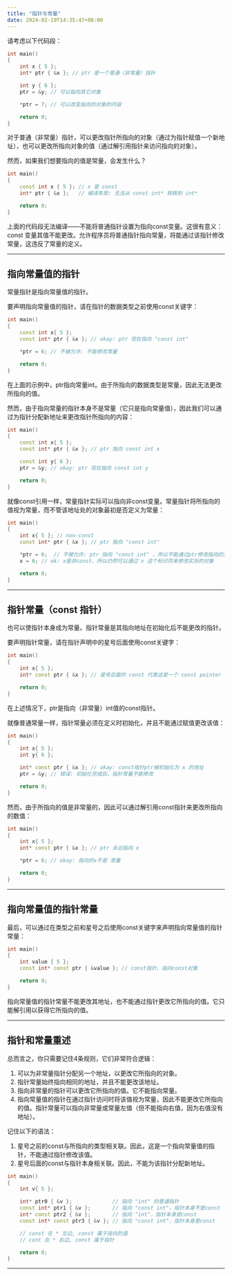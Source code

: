 ```yaml
---
title: "指针与常量"
date: 2024-02-19T14:35:47+08:00
---
```


请考虑以下代码段：

```C++
int main()
{
    int x { 5 };
    int* ptr { &x }; // ptr 是一个普通（非常量）指针

    int y { 6 };
    ptr = &y; // 可以指向其它对象

    *ptr = 7; // 可以改变指向的对象的内容

    return 0;
}
```

对于普通（非常量）指针，可以更改指针所指向的对象（通过为指针赋值一个新地址），也可以更改所指向对象的值（通过解引用指针来访问指向的对象）。

然而，如果我们想要指向的值是常量，会发生什么？

```C++
int main()
{
    const int x { 5 }; // x 是 const
    int* ptr { &x };   // 编译失败: 无法从 const int* 转换到 int*

    return 0;
}
```

上面的代码段无法编译——不能将普通指针设置为指向const变量。这很有意义：const 变量其值不能更改。允许程序员将普通指针指向常量，将能通过该指针修改常量，这违反了常量的定义。

***
## 指向常量值的指针

常量指针是指向常量值的指针。

要声明指向常量值的指针，请在指针的数据类型之前使用const关键字：

```C++
int main()
{
    const int x{ 5 };
    const int* ptr { &x }; // okay: ptr 现在指向 "const int"

    *ptr = 6; // 不被允许: 不能修改常量

    return 0;
}
```

在上面的示例中，ptr指向常量int。由于所指向的数据类型是常量，因此无法更改所指向的值。

然而，由于指向常量的指针本身不是常量（它只是指向常量值），因此我们可以通过为指针分配新地址来更改指针所指向的内容：

```C++
int main()
{
    const int x{ 5 };
    const int* ptr { &x }; // ptr 指向 const int x

    const int y{ 6 };
    ptr = &y; // okay: ptr 现在指向 const int y

    return 0;
}
```

就像const引用一样，常量指针实际可以指向非const变量。常量指针将所指向的值视为常量，而不管该地址处的对象最初是否定义为常量：

```C++
int main()
{
    int x{ 5 }; // non-const
    const int* ptr { &x }; // ptr 指向 "const int"

    *ptr = 6;  // 不被允许: ptr 指向 "const int" ，所以不能通过ptr修改指向的对象
    x = 6; // ok: x是非const，所以仍然可以通过 x 这个标识符来修改实际的对象

    return 0;
}
```

***
## 指针常量（const 指针）

也可以使指针本身成为常量。指针常量是其指向地址在初始化后不能更改的指针。

要声明指针常量，请在指针声明中的星号后面使用const关键字：

```C++
int main()
{
    int x{ 5 };
    int* const ptr { &x }; // 星号后面的 const 代表这是一个 const pointer

    return 0;
}
```

在上述情况下，ptr是指向（非常量）int值的const指针。

就像普通常量一样，指针常量必须在定义时初始化，并且不能通过赋值更改该值：

```C++
int main()
{
    int x{ 5 };
    int y{ 6 };

    int* const ptr { &x }; // okay: const指针ptr被初始化为 x 的地址
    ptr = &y; // 错误: 初始化完成后，指针常量不能修改

    return 0;
}
```

然而，由于所指向的值是非常量的，因此可以通过解引用const指针来更改所指向的数值：

```C++
int main()
{
    int x{ 5 };
    int* const ptr { &x }; // ptr 永远指向 x

    *ptr = 6; // okay: 指向的x不是 常量

    return 0;
}
```

***
## 指向常量值的指针常量

最后，可以通过在类型之前和星号之后使用const关键字来声明指向常量值的指针常量：

```C++
int main()
{
    int value { 5 };
    const int* const ptr { &value }; // const指针，指向const对象

    return 0;
}
```

指向常量值的指针常量不能更改其地址，也不能通过指针更改它所指向的值。它只能解引用以获得它所指向的值。

***
## 指针和常量重述

总而言之，你只需要记住4条规则，它们非常符合逻辑：

1. 可以为非常量指针分配另一个地址，以更改它所指向的对象。
2. 指针常量始终指向相同的地址，并且不能更改该地址。
3. 指向非常量的指针可以更改它所指向的值。它不能指向常量。
4. 指向常量值的指针在通过指针访问时将该值视为常量，因此不能更改它所指向的值。指针常量可以指向非常量或常量左值（但不能指向右值，因为右值没有地址）。

记住以下的语法：

1. 星号之前的const与所指向的类型相关联。因此，这是一个指向常量值的指针，不能通过指针修改该值。
2. 星号后面的const与指针本身相关联。因此，不能为该指针分配新地址。


```C++
int main()
{
    int v{ 5 };

    int* ptr0 { &v };             // 指向 "int" 的普通指针
    const int* ptr1 { &v };       // 指向 "const int"，指针本身不是const
    int* const ptr2 { &v };       // 指向 "int"，指针本身是const
    const int* const ptr3 { &v }; // 指向 "const int"，指针本身是const

    // const 在 * 左边, const 属于指向的值
    // cont 在 * 右边, const 属于指针

    return 0;
}
```

***